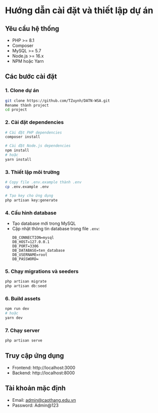 # Hướng dẫn cài đặt và thiết lập dự án

## Yêu cầu hệ thống
- PHP >= 8.1
- Composer
- MySQL >= 5.7
- Node.js >= 16.x
- NPM hoặc Yarn

## Các bước cài đặt

### 1. Clone dự án
```bash
git clone https://github.com/TZuynh/DATN-WSA.git
Rename thành project
cd project
```

### 2. Cài đặt dependencies
```bash
# Cài đặt PHP dependencies
composer install

# Cài đặt Node.js dependencies
npm install
# hoặc
yarn install
```

### 3. Thiết lập môi trường
```bash
# Copy file .env.example thành .env
cp .env.example .env

# Tạo key cho ứng dụng
php artisan key:generate
```

### 4. Cấu hình database
- Tạo database mới trong MySQL
- Cập nhật thông tin database trong file `.env`:
  ```
  DB_CONNECTION=mysql
  DB_HOST=127.0.0.1
  DB_PORT=3306
  DB_DATABASE=ten_database
  DB_USERNAME=root
  DB_PASSWORD=
  ```

### 5. Chạy migrations và seeders
```bash
php artisan migrate
php artisan db:seed
```

### 6. Build assets
```bash
npm run dev
# hoặc
yarn dev
```

### 7. Chạy server
```bash
php artisan serve
```

## Truy cập ứng dụng
- Frontend: http://localhost:3000
- Backend: http://localhost:8000

## Tài khoản mặc định
- Email: admin@caothang.edu.vn
- Password: Admin@123
